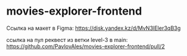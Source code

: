 # movies-explorer-frontend

Ссылка на макет в Figma: https://disk.yandex.kz/d/MvN3lEler3qB3g

ссылка на пул реквест из ветки level-3 в main: https://github.com/PavlovAles/movies-explorer-frontend/pull/2
